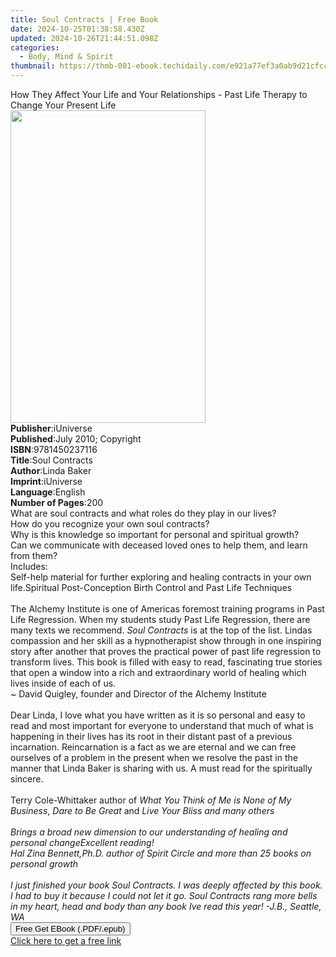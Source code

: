 ```yaml
---
title: Soul Contracts | Free Book
date: 2024-10-25T01:38:58.430Z
updated: 2024-10-26T21:44:51.098Z
categories:
  - Body, Mind & Spirit
thumbnail: https://thmb-001-ebook.techidaily.com/e921a77ef3a0ab9d21cfcc104f26271fec2851bd23d3740fb7fec5ba4aa9833e.jpg
---
```

<main id="book-container">
  <div class="flex flex-col">
    <div class="book-brief flex-1 py-6 px-4 sm:p-6 md:py-10 md:px-8">
      <!-- brief-->
      <div class="book-brief-main">
        How They Affect Your Life and Your Relationships - Past Life Therapy to
        Change Your Present Life
      </div>
    </div>
    <div
      class="book-meta-info flex-1 grid gap-4 col-start-1 col-end-3 row-start-1 sm:mb-6 sm:grid-cols-4 lg:gap-6 lg:col-start-2 lg:row-end-6 lg:row-span-6 lg:mb-0"
    >
      <div
        class="book-meta-info-left place-content-center mt-4 p-4 text-sm leading-6 col-start-2 col-span-2 dark:text-slate-400"
      >
        <img
          class="w-full h-500 object-cover rounded-lg sm:h-255 sm:col-span-2 lg:col-span-full"
          src="https://img-001-ebook.techidaily.com/9046c14c805d1f2294deb230e322caed4746aab6f27fdf24cf0c88bd3cd72d27.jpg"
          alt=""
          width="312"
          height="500"
        />
      </div>
      <div
        class="book-meta-info-right mt-2 col-start-1 row-start-2 col-span-3 self-center"
      >
        <!-- meta data  -->
        <div class="flex flex-col px-4 md:px-8">
          <div class="flex-1">
            <strong>Publisher</strong>:<span class="px-2">iUniverse</span>
          </div>
          <div class="flex-1">
            <strong>Published</strong>:<span class="px-2"
              >July 2010; Copyright</span
            >
          </div>
          <div class="flex-1">
            <strong>ISBN</strong>:<span class="px-2">9781450237116</span>
          </div>
          <div class="flex-1">
            <strong>Title</strong>:<span class="px-2">Soul Contracts</span>
          </div>
          <div class="flex-1">
            <strong>Author</strong>:<span class="px-2">Linda Baker</span>
          </div>
          <div class="flex-1">
            <strong>Imprint</strong>:<span class="px-2">iUniverse</span>
          </div>
          <div class="flex-1">
            <strong>Language</strong>:<span class="px-2">English</span>
          </div>
          <div class="flex-1">
            <strong>Number of Pages</strong>:<span class="px-2">200</span>
          </div>
        </div>
      </div>
    </div>
    <div class="book-description flex-1 py-6 px-4 sm:p-6 md:py-10 md:px-8">
      <div class="book-description-main">
        <div accordion-content="" id="description">
          What are soul contracts and what roles do they play in our lives?<br />How
          do you recognize your own soul contracts?<br />Why is this knowledge
          so important for personal and spiritual growth?<br />Can we
          communicate with deceased loved ones to help them, and learn from
          them?<br />Includes:<br />
          Self-help material for further exploring and healing contracts in your
          own life.Spiritual Post-Conception Birth Control and Past Life
          Techniques <br /><br />The Alchemy Institute is one of Americas
          foremost training programs in Past Life Regression. When my students
          study Past Life Regression, there are many texts we recommend.
          <i>Soul Contracts</i> is at the top of the list. Lindas compassion and
          her skill as a hypnotherapist show through in one inspiring story
          after another that proves the practical power of past life regression
          to transform lives. This book is filled with easy to read, fascinating
          true stories that open a window into a rich and extraordinary world of
          healing which lives inside of each of us. <br />~ David Quigley,
          founder and Director of the Alchemy Institute<br /><br />Dear Linda, I
          love what you have written as it is so personal and easy to read and
          most important for everyone to understand that much of what is
          happening in their lives has its root in their distant past of a
          previous incarnation. Reincarnation is a fact as we are eternal and we
          can free ourselves of a problem in the present when we resolve the
          past in the manner that Linda Baker is sharing with us. A must read
          for the spiritually sincere. <br /><br />Terry Cole-Whittaker author
          of <i>What You Think of Me is None of My Business</i>,
          <i>Dare to Be Great</i> and
          <i
            >Live Your Bliss<i>
              and many others<br /><br />
              Brings a broad new dimension to our understanding of healing and
              personal changeExcellent reading! <br />Hal Zina Bennett,Ph.D.
              author of <i>Spirit Circle</i> and more than 25 books on personal
              growth<br /><br />
              I just finished your book <i>Soul Contracts</i>. I was deeply
              affected by this book. I had to buy it because I could not let it
              go. <i>Soul Contracts</i> rang more bells in my heart, head and
              body than any book Ive read this year! -J.B., Seattle, WA</i
            ></i
          >
        </div>
        <i
          ><i><div class="accordion-fader"></div></i
        ></i>
      </div>
    </div>
    <div class="book-excerpts flex-1 py-6 px-4 sm:p-6 md:py-10 md:px-8"></div>
    <div
      class="book-about-author flex-1 py-6 px-4 sm:p-6 md:py-10 md:px-8"
    ></div>
    <div class="book-free-get flex-1 py-6 px-4 sm:p-6 md:py-10 md:px-8">
      <button
        id="btn-free-get"
        class="bg-blue-500 hover:bg-blue-700 text-white font-bold py-2 px-4 rounded"
      >
        Free Get EBook (.PDF/.epub)
      </button>
      <div id="countdown-display" class="px-2 text-lg mt-2"></div>
      <a
        id="free-link"
        class="hidden bg-blue-500 hover:bg-blue-700 text-white font-bold py-2 px-4 rounded"
        href="https://www.ebooks.com/en-us/book/138570822/soul-contracts/linda-baker/"
        target="_blank"
        >Click here to get a free link</a
      >
    </div>
    <script>
      let countdownTime = 0;
      let countdownInterval = null;
      document
        .getElementById('btn-free-get')
        .addEventListener('click', startCountdown);
      function startCountdown() {
        countdownTime = new Date().getTime() + 60000 * 3;
        countdownInterval = setInterval(updateCountdown, 1000);
        document.getElementById('btn-free-get').disabled = true;
        document
          .getElementById('btn-free-get')
          .classList.add('bg-gray-500', 'cursor-not-allowed');
      }
      function updateCountdown() {
        let currentTime = new Date().getTime();
        let timeLeft = countdownTime - currentTime;
        let secondsLeft = Math.floor(timeLeft / 1000);
        document.getElementById('countdown-display').innerHTML =
          `Remaining time: ${secondsLeft} seconds.`;
        if (secondsLeft <= 0) {
          clearInterval(countdownInterval);
          document.getElementById('btn-free-get').classList.add('hidden');
          document.getElementById('free-link').classList.remove('hidden');
          document.getElementById('countdown-display').innerHTML = '';
        }
      }
    </script>
  </div>
</main>

<ins class="adsbygoogle"
      style="display:block"
      data-ad-client="ca-pub-7571918770474297"
      data-ad-slot="8358498916"
      data-ad-format="auto"
      data-full-width-responsive="true"></ins>
    